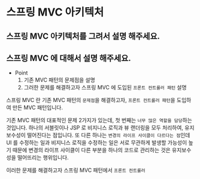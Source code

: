 # 스프링 MVC 아키텍처

## 스프링 MVC 아키텍처를 그려서 설명 해주세요.

## 스프링 MVC 에 대해서 설명 해주세요.

- Point
  1. 기존 MVC 패턴의 문제점을 설명
  2. 그러한 문제를 해결하고자 스프링 MVC 에 도입된 `프론트 컨트롤러 패턴` 설명

스프링 MVC 란 기존 MVC 패턴의 `문제점`을 해결하고자, `프론트 컨트롤러 패턴`을 도입하여 만든 MVC 패턴입니다.

기존 MVC 패턴의 대표적인 문제 2가지가 있는데, 첫 번째는 `너무 많은 역할을 담당`하는 것입니다. 
하나의 서블릿이나 JSP 로 비지니스 로직과 뷰 랜더링을 모두 처리하여, 유지보수성이 떨어진다는 점입니다. 
또 다른 하나는 `변경의 라이프 사이클이 다르다는 점`인데 UI 를 수정하는 일과 비지니스 로직을 수정하는 일은 서로 무관하게 발생할 가능성이 높기 때문에 변경의 라이프 사이클이 다른 부분을 하나의 코드로 관리하는 것은 유지보수성을 떨어뜨리는 행위입니다.

이러한 문제를 해결하고자 스프링 MVC 패턴에서 `프론트 컨트롤러` 

